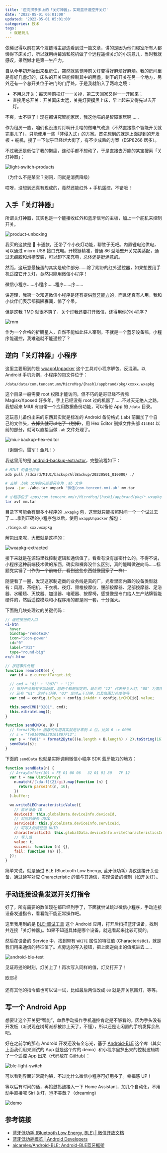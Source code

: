 ```yaml
---
title: '逆向拼多多上的「关灯神器」，实现蓝牙遥控开关灯'
date: '2022-05-01 05:01:00'
updated: '2022-05-01 05:01:00'
categories: 技术
tags:
  - 就是玩儿
---
```


依稀记得以前在某个友链博主那边看到过一篇文章，讲的是因为他们寝室所有人都懒得下床关灯，所以就用树莓派和舵机做了个远程遥控关灯的小玩意儿，当时我就感叹，果然懒才是第一生产力。

自从今年初开始出来租房住，突然就感觉睡前关灯变得好麻烦好麻烦。我的房间里是有好几盏灯的，床头的开关只能控制其中的两盏，剩下的开关在另一个地方，另外还有一个总开关位于进门的门厅处。于是我就陷入了两难之境：

- 不用总开关：每天睡前把灯一一关掉，第二天回家又得一一开回来；
- 直接用总开关：开关离床太远，关完灯要摸黑上床，早上起来又得先过去开灯。

不爽，太不爽了！现在都讲究智能家居，我这他喵的是智障家居啊……

<!--more-->

作为租房一族，咱们也没法对灯啊开关啥的做电气改造（不然直接换个智能开关就完事儿了），只能使用一些「非侵入式」的方案。首先想到的就是上面提到的开发板 + 舵机，搜了一下似乎已经烂大街了，有不少成熟的方案（ESP8266 居多）。

不过我还是低估了我的懒癌，连动手都不想动了，于是直接去万能的某宝搜索「关灯神器」：

![light-switch-products](hacking-pdd-ble-switch/light-switch-products.jpg)

（为什么不是某宝？别问，问就是消费降级）

哎呀，没想到还真有现成的，竟然还能红外 + 手机遥控，不错哦！

## 入手「关灯神器」

所谓关灯神器，其实也是一个能接收红外和蓝牙信号的主板，加上一个舵机来控制开关。

![product-unboxing](hacking-pdd-ble-switch/product-unboxing.jpg)

我买的这款是 🐻 卡通款，还带了个小夜灯功能，聊胜于无吧。内置锂电池供电，可以通过 micro USB 接口充电。开模挺精准，普通 86 型墙壁开关完美适配，通过无痕胶和滑槽安装，可以卸下来充电，总体还是挺满意的。

然而，这玩意最操蛋的其实是软件部分……除了附带的红外遥控器，如果想要用手机遥控它开关灯，竟然只能用微信小程序！

微信小程序……小程序……程序……序……

讲道理，我第一次知道微信小程序是还有提供[蓝牙能力](https://developers.weixin.qq.com/miniprogram/dev/framework/device/bluetooth.html)的，而且还真有人用，我和小伙伴们表示都孤陋寡闻，惊了个呆。

但是这我 TMD 就很不爽了，关个灯我还要打开微信，还得用你的小程序？

![rnm](hacking-pdd-ble-switch/rnm.gif)

作为一个合格的折腾星人，自然不能如此任人宰割。不就是一个蓝牙设备嘛，小程序能遥控，我难道就不能遥控了？

## 逆向「关灯神器」小程序

这里主要用到的是 [wxappUnpacker](https://github.com/xuedingmiaojun/wxappUnpacker) 这个工具对小程序解包、反混淆。以 Android 手机为例，小程序的包文件位于：

```text
/data/data/com.tencent.mm/MicroMsg/{hash}/appbrand/pkg/xxxxx.wxapkg
```

这个目录一般需要 root 权限才能访问，但不巧的是哥已经不折腾 Magisk/Xposed 好多年，手上已经没有 root 过的机器了……不过天无绝人之路，我想起来 MIUI 有自带一个应用数据备份功能，可以备份 App 的 `/data` 目录。

这玩意儿备份出来的东西其实就是标准的 Android 备份格式 (.ab) 前面加了个自己的文件头，~~去掉头就可以吃了（划掉）~~，用 Hex Editor 删掉文件头部 `414E44` 以前的部分，就可以直接当做 `.ab` 文件处理了。

![miui-backup-hex-editor](hacking-pdd-ble-switch/miui-backup-hex-editor.jpg)

（谢谢你，雷军！金凡！）

我这里用的是 [android-backup-extractor](https://github.com/nelenkov/android-backup-extractor)，完整流程如下：

```bash
# MIUI 的备份目录
adb pull /sdcard/MIUI/backup/AllBackup/20220501_010000/ ./

# 去掉 .bak 文件的头部后另存为 .ab 文件
java -jar ./abe.jar unpack '微信(com.tencent.mm).ab' mm.tar

# 小程序位于 apps/com.tencent.mm/r/MicroMsg/{hash}/appbrand/pkg/*.wxapkg
tar xvf mm.tar
```

目录下可能会有很多小程序的 `.wxapkg` 包，这里就只能按照时间一个一个试过去了……拿到正确的小程序包以后，使用 `wxappUnpacker` 解包：

```bash
./bingo.sh xxx.wxapkg
```

解包出来呢，大概就是这样的：

![wxapkg-extracted](hacking-pdd-ble-switch/wxapkg-extracted.jpg)

接下来就是在源码里找控制逻辑和通信值了，看看有没有加密什么的。不得不说，小程序这种前端技术做的东西，确实和裸奔没什么区别，真的能叫做逆向吗……标题党实锤了~~（作为一个前端仔，看到这些东西就像回家了一样）~~

随便看了一圈，发现这家制造商的业务线是真的广，光看里面内置的设备类型就有：风扇、茶吧机、干衣机、夜灯、颈椎按摩仪、腰部按摩器、足部按摩器、足浴器、水暖毯、灭蚊器、加湿器、电暖器、按摩椅，感觉像是专门给人生产贴牌智能硬件的，然后遥控模块和小程序用的都是同一套，十分强大。

下面贴几块处理过的关键代码：

```jsx
// 遥控按钮的入口
<i-btn
  hover
  bindtap="remoteIR"
  icon="icon-power"
  id="0"
  label="大灯"
  type="round-big"
></i-btn>

// 按钮事件处理
function remoteIR(e) {
  var id = e.currentTarget.id;

  // cmd = "01" + "807F" + "12"
  // 每种产品都有不同配置，前两个都是固定的，最后的 "12" 代表开关大灯，"08" 为氛围灯
  // 还有 "01" 定时十分钟，"03" 定时三十分钟，以及氛围灯亮度等等
  var cmd = config.irType + config.irAddr + config.irCMD[id].value;

  this.sendCMD("3201", cmd);
  this.vibrateLong();
}

function sendCMD(e, B) {
  // format2Byte 函数的作用其实就是补零到 4 位，比如 6 -> 0006
  // s = "fe010006320101807F12";
  var s = "fe01" + format2Byte(((e.length + B.length) / 2).toString(16)) + e + B;
  sendData(s);
}
```

下面的 `sendData` 也就是实际调用微信小程序 SDK 蓝牙能力的地方：

```js
function sendData(n) {
  // ArrayBuffer(10) = FE 01 00 06   32 01 01 80   7F 12
  var t = new Uint8Array(
    n.match(/[\da-f]{2}/gi).map(function (n) {
      return parseInt(n, 16);
    })
  ).buffer;

  wx.writeBLECharacteristicValue({
    // 蓝牙设备 ID
    deviceId: this.globalData.deviceInfo.deviceId,
    // 对应的服务 UUID
    serviceId: this.globalData.deviceInfo.serviceId,
    // 可写入的特征值 UUID
    characteristicId: this.globalData.deviceInfo.writeCharacteristicsId,
    // 写入值
    value: t,
    success: function (n) {},
    fail: function (n) {},
  });
}
```

简单来说，就是通过 BLE (Bluetooth Low Energy, 蓝牙低功耗) 协议连接开关设备，通过读写对应 Characteristic 的值与其通信，实现设备的控制（如开关灯）。

## 手动连接设备发送开关灯指令

好了，所有需要的数值现在都已经到手了，下面就尝试跳过微信小程序，手动连接设备发送指令，看看能不能正常操作吧。

这里我用到的是 [BLE-调试工具](https://www.coolapk.com/apk/com.example.admin.mybledemo) 这个 Android 应用，打开后扫描蓝牙设备，找到并连接「关灯神器」。如果不知道具体是哪个设备，就选看起来比较可疑的。

然后在设备的 Service 中，找到带有 `WRITE` 属性的特征值 (Characteristic)，就是我们用来通信的特征值了。点旁边的写入按钮，把上面逆向出的值填进去……

![android-ble-test](hacking-pdd-ble-switch/android-ble-test.jpg)

见证奇迹的时刻，灯关上了！再次写入同样的值，灯又打开了！

欧耶✌️

还有其他的指令值也可以试一试，比如最后两位改成 `08` 就是开关氛围灯，等等。

## 写一个 Android App

想要让这个开关更“智能”，单靠手动操作手机遥控肯定是不够看的。因为手头没有开发板（听说现在树莓派都被炒上天了，不懂），所以还是让闲置的手机发挥余热吧。

好在之前学的那点 Android 开发还没有全忘光，基于 [Android-BLE](https://github.com/aicareles/Android-BLE) 这个库（其实上面我们用来测试的 App 就是这个库的 demo）和小程序里扒出来的控制逻辑糊了一个遥控 App 出来（代码放在 [GitHub](https://github.com/prinsss/ble-light-switch)）：

![ble-light-switch](hacking-pdd-ble-switch/ble-light-switch.jpg)

可以看到界面非常简约~~陋~~，不过比什么微信小程序可好用多了。幸福感 UP！

等以后有时间的话，再捣鼓捣鼓接入一下 Home Assistant，加几个自动化，不用动手直接喊 Siri 关灯，岂不美哉？（dreaming）

![demo](hacking-pdd-ble-switch/demo.gif)

## 参考链接

- [蓝牙低功耗 (Bluetooth Low Energy, BLE) | 微信开放文档](https://developers.weixin.qq.com/miniprogram/dev/framework/device/ble.html)
- [蓝牙低功耗概览 | Android Developers](https://developer.android.com/guide/topics/connectivity/bluetooth-le?hl=zh-cn)
- [aicareles/Android-BLE: Android-BLE蓝牙框架](https://github.com/aicareles/Android-BLE)
